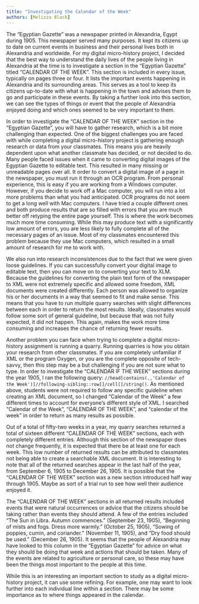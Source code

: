 ```yaml
---
title: "Investigating the Calendar of the Week"
authors: [Melizza Black]
---
```


The “Egyptian Gazette” was a newspaper printed in Alexandria, Egypt during 1905. This newspaper served many purposes. It kept its citizens up to date on current events in business and their personal lives both in Alexandria and worldwide. For my digital micro-history project, I decided that the best way to understand the daily lives of the people living in Alexandria at the time is to investigate a section in the “Egyptian Gazette” titled “CALENDAR OF THE WEEK”. This section is included in every issue, typically on pages three or four. It lists the important events happening in Alexandria and its surrounding areas. This serves as a tool to keep its citizens up-to-date with what is happening in the town and advises them to go and participate in these events. By taking a further look into this section, we can see the types of things or event that the people of Alexandria enjoyed doing and which ones seemed to be very important to them.

In order to investigate the “CALENDAR OF THE WEEK” section in the “Egyptian Gazette”, you will have to gather research, which is a bit more challenging than expected. One of the biggest challenges you are faced with while completing a digital micro-history project is gathering enough research or data from your classmates. This means you are heavily dependent upon what another classmate has decided, or not decided to do. Many people faced issues when it came to converting digital images of the Egyptian Gazette to editable text. This resulted in many missing or unreadable pages over all. It order to convert a digital image of a page in the newspaper, you must run it through an OCR program. From personal experience, this is easy if you are working from a Windows computer. However, if you decide to work off a Mac computer, you will run into a lot more problems than what you had anticipated. OCR programs do not seem to get a long well with Mac computers. I have tried a couple different ones and both produce results that are so filled with errors that you are much better off retyping the entire page yourself. This is where the work becomes much more time consuming. While this may produce text with a significantly low amount of errors, you are less likely to fully complete all of the necessary pages of an issue. Most of my classmates encountered this problem because they use Mac computers, which resulted in a small amount of research for me to work with.

We also run into research inconsistences due to the fact that we were given loose guidelines. If you can successfully convert your digital image to editable text, then you can move on to converting your text to XLM. Because the guidelines for converting the plain text form of the newspaper to XML were not extremely specific and allowed some freedom, XML documents were created differently.  Each person was allowed to organize his or her documents in a way that seemed to fit and make sense. This means that you have to run multiple quarry searches with slight differences between each in order to return the most results. Ideally, classmates would follow some sort of general guideline, but because that was not fully expected, it did not happen. This again, makes the work more time consuming and increases the chance of returning fewer results.

Another problem you can face when trying to complete a digital micro-history assignment is running a quarry. Running quarries is how you obtain your research from other classmates. If you are completely unfamiliar if XML or the program Oxygen, or you are the complete opposite of tech-savvy, then this step may be a but challenging if you are not sure what to type. In order to investigate the “CALENDAR IF THE WEEK” sections during the year 1905, I ran the following query:  `//head[contains(.,'Calendar of the Week')]//following-sibling::row[]/cell[]/string()`. As mentioned above, students were not required to follow any specific guideline when creating an XML document, so I changed “Calendar of the Week” a few different times to account for everyone’s different style of XML. I searched “Calendar of the Week”, “CALENDAR OF THE WEEK”, and “calendar of the week” in order to return as many results as possible.

Out of a total of fifty-two weeks in a year, my quarry searches returned a total of sixteen different “CALENDAR OF THE WEEK” sections, each with completely different entries. Although this section of the newspaper does not change frequently, it is expected that there be at least one for each week. This low number of returned results can be attributed to classmates not being able to create a searchable XML document. It is interesting to note that all of the returned searches appear in the last half of the year, from September 6, 1905 to December 26, 1905. It is possible that the “CALENDAR OF THE WEEK” section was a new section introduced half way through 1905. Maybe as sort of a trial run to see how well their audience enjoyed it.

The “CALENDAR OF THE WEEK” sections in all returned results included events that were natural occurrences or advice that the citizens should be taking rather than events they should attend. A few of the entries included “The Sun in Libra. Autumn commences.” (September 23, 1905), “Beginning of mists and fogs. Dress more warmly.” (October 25, 1905), “Sowing of poppies, cumin, and coriander.” (November 11, 1905), and “Dry food should be used.” (December 26, 1905). It seems that the people of Alexandria may have looked to this column in the “Egyptian Gazette” for advice on what they should be doing that week and actions that should be taken. Many of the events are related to agriculture or personal care, so these may have been the things most important to the people at this time.

While this is an interesting an important section to study as a digital micro-history project, it can use some refining. For example, one may want to look further into each individual line within a section. There may be some importance as to where things appeared in the calendar.
